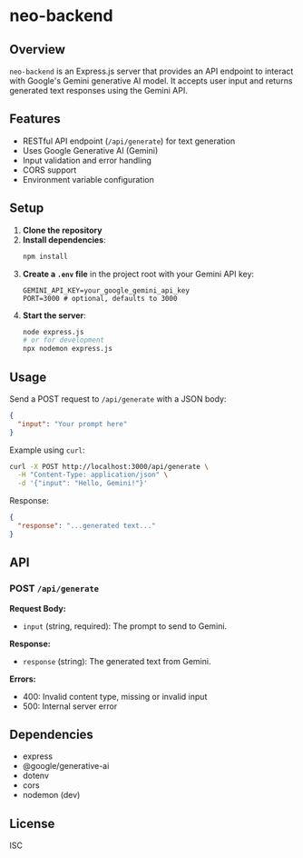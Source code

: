 # neo-backend

## Overview

`neo-backend` is an Express.js server that provides an API endpoint to interact with Google's Gemini generative AI model. It accepts user input and returns generated text responses using the Gemini API.

## Features

- RESTful API endpoint (`/api/generate`) for text generation
- Uses Google Generative AI (Gemini)
- Input validation and error handling
- CORS support
- Environment variable configuration

## Setup

1. **Clone the repository**
2. **Install dependencies**:
   ```bash
   npm install
   ```
3. **Create a `.env` file** in the project root with your Gemini API key:
   ```env
   GEMINI_API_KEY=your_google_gemini_api_key
   PORT=3000 # optional, defaults to 3000
   ```
4. **Start the server**:
   ```bash
   node express.js
   # or for development
   npx nodemon express.js
   ```

## Usage

Send a POST request to `/api/generate` with a JSON body:

```json
{
  "input": "Your prompt here"
}
```

Example using `curl`:

```bash
curl -X POST http://localhost:3000/api/generate \
  -H "Content-Type: application/json" \
  -d '{"input": "Hello, Gemini!"}'
```

Response:

```json
{
  "response": "...generated text..."
}
```

## API

### POST `/api/generate`

**Request Body:**

- `input` (string, required): The prompt to send to Gemini.

**Response:**

- `response` (string): The generated text from Gemini.

**Errors:**

- 400: Invalid content type, missing or invalid input
- 500: Internal server error

## Dependencies

- express
- @google/generative-ai
- dotenv
- cors
- nodemon (dev)

## License

ISC
